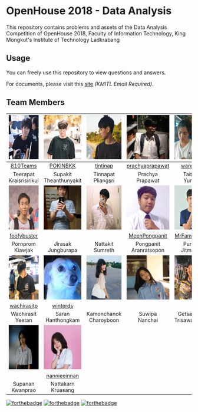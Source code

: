 # OpenHouse 2018 - Data Analysis
This repository contains problems and assets of the Data Analysis Competition of OpenHouse 2018, Faculty of Information Technology, King Mongkut's Institute of Technology Ladkrabang

## Usage
You can freely use this repository to view questions and answers.

For documents, please visit this [site](https://drive.google.com/drive/folders/1av9jm2R5RMqJml6_DDfqoNKIOx8uo8li?usp=sharing) *(KMITL Email Required)*.

## Team Members

|<img width="120px" height="120px" src="resources/img/810teams.jpg">|<img width="120px" height="120px" src="resources/img/pokinbkk.jpg">|<img width="120px" height="120px" src="resources/img/tintinap.jpg">|<img width="120px" height="120px" src="resources/img/prachyaprapawat.jpg">|<img width="120px" height="120px" src="resources/img/wannovo.jpg">|
|:-:|:-:|:-:|:-:|:-:|
|[810Teams](https://github.com/810Teams)|[POKINBKK](https://github.com/POKINBKK)|[tintinap](https://github.com/tintinap)|[prachyaprapawat](https://github.com/prachyaprapawat)|[wannovo](https://github.com/wannovo)|
|Teerapat<br>Kraisrisirikul|Supakit<br>Theanthunyakit|Tinnapat<br>Pliangsri|Prachya<br>Prapawat|Taitana<br>Yumee|
|<img width="120px" height="120px" src="resources/img/foofybuster.jpg">|<img width="120px" height="120px" src="resources/img/jirasak_jungburapa.jpg">|<img width="120px" height="120px" src="resources/img/nattakit_sumreth.jpg">|<img width="120px" height="120px" src="resources/img/meenpongpanit.jpg">|<img width="120px" height="120px" src="resources/img/mrfamemrrat.jpg">|
|[foofybuster](https://github.com/foofybuster)|[]()|[]()|[MeenPongpanit](https://github.com/MeenPongpanit)|[MrFameMrRat](https://github.com/MrFameMrRat)|
|Pornprom<br>Kiawjak|Jirasak<br>Jungburapa|Nattakit<br>Sumreth|Pongpanit<br>Aranratsopon|Purinut<br>Jitmanas|
|<img width="120px" height="120px" src="resources/img/wachirasitp.jpg">|<img width="120px" height="120px" src="resources/img/winterds.jpeg">|<img width="120px" height="120px" src="resources/img/kamonchanok_charoyboon.jpg">|<img width="120px" height="120px" src="resources/img/suwipa_nanchai.jpg">|<img width="120px" height="120px" src="resources/img/getsaranee_trisawaswong.jpg">|
|[wachirasitp](https://github.com/wachirasitp)|[winterds](https://github.com/winterds)||[]()[]()|[]()|
|Wachirasit<br>Yeetan|Saran<br>Hanthongkam|Kamonchanok<br>Charoyboon|Suwipa<br>Nanchai|Getsaranee<br>Trisawaswong|
|<img width="120px" height="120px" src="resources/img/supanan_kwanprao.jpg">|<img width="120px" height="120px" src="resources/img/nannieeinnan.jpg">|
|[]()|[nannieeinnan](https://github.com/nannieeinnan)|
|Supanan<br>Kwanprao|Nattakarn<br>Kruasang|

[![forthebadge](https://forthebadge.com/images/badges/ages-12.svg)](https://forthebadge.com)
[![forthebadge](https://forthebadge.com/images/badges/made-with-python.svg)](https://forthebadge.com)
[![forthebadge](https://forthebadge.com/images/badges/built-with-love.svg)](https://forthebadge.com)
